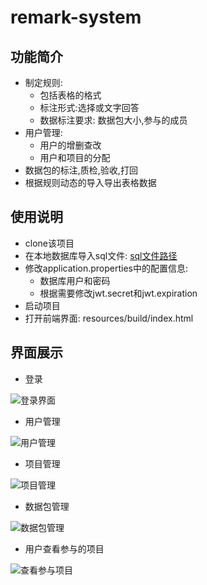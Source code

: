 # remark-system

## 功能简介
* 制定规则:
    * 包括表格的格式
    * 标注形式:选择或文字回答
    * 数据标注要求: 数据包大小,参与的成员
* 用户管理:
    * 用户的增删查改
    * 用户和项目的分配
* 数据包的标注,质检,验收,打回
* 根据规则动态的导入导出表格数据

## 使用说明
* clone该项目
* 在本地数据库导入sql文件: [sql文件路径](https://github.com/kvenLin/remark-system/blob/master/src/main/resources/sql/remarksystem.sql)
* 修改application.properties中的配置信息:
    * 数据库用户和密码
    * 根据需要修改jwt.secret和jwt.expiration
* 启动项目
* 打开前端界面: resources/build/index.html
## 界面展示
* 登录

![登录界面](https://github.com/kvenLin/remark-system/blob/master/src/main/resources/images/选区03.png)

* 用户管理

![用户管理](https://github.com/kvenLin/remark-system/blob/master/src/main/resources/images/选区04.png)

* 项目管理

![项目管理](https://github.com/kvenLin/remark-system/blob/master/src/main/resources/images/选区05.png)

* 数据包管理

![数据包管理](https://github.com/kvenLin/remark-system/blob/master/src/main/resources/images/选区06.png)

* 用户查看参与的项目

![查看参与项目](https://github.com/kvenLin/remark-system/blob/master/src/main/resources/images/选区07.png)